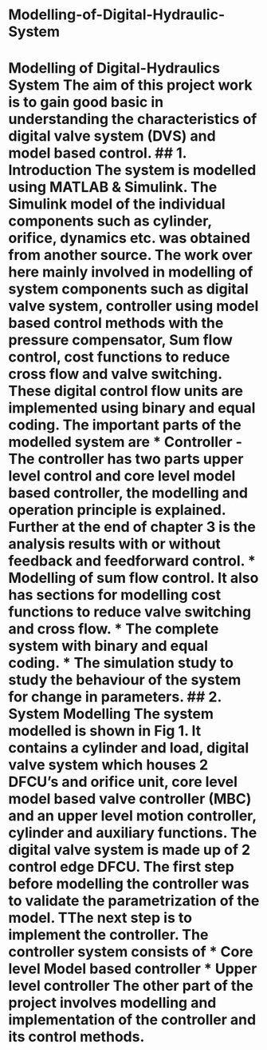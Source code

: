 # Modelling-of-Digital-Hydraulic-System
# Modelling of Digital-Hydraulics System The aim of this project work is to gain good basic in understanding the characteristics of digital  valve system (DVS) and model based control.  ## 1. Introduction The system is modelled using MATLAB &amp; Simulink. The Simulink model of the individual components such as cylinder, orifice, dynamics etc. was obtained from another source. The work over here mainly involved in modelling of system components such as digital valve  system, controller using model based control methods with the pressure compensator, Sum flow  control, cost functions to reduce cross flow and valve switching. These digital control flow units  are implemented using binary and equal coding.    The important parts of the modelled system are  * Controller - The controller has two parts upper level  control and core level model based controller, the modelling and operation principle is explained.  Further at the end of chapter 3 is the analysis results with or without feedback and feedforward  control.  * Modelling of sum flow control. It also has sections for modelling  cost functions to reduce valve switching and cross flow.   * The complete system with binary and equal coding. * The simulation study to study the behaviour of the system for change in parameters.  ## 2. System Modelling The system modelled is shown in Fig 1. It contains a cylinder and load, digital valve system which houses 2 DFCU’s and orifice unit, core level model based valve controller (MBC) and an upper level motion controller, cylinder and auxiliary functions. The digital valve system is made up of 2 control edge DFCU.   The first step before modelling the controller was to validate the parametrization of the model. TThe next step is to implement the controller. The controller system consists of  * Core level Model based controller  * Upper level controller  The other part of the project involves modelling and implementation of the controller and its control methods.
